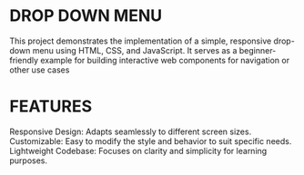 # DROP DOWN MENU
This project demonstrates the implementation of a simple, responsive drop-down menu using HTML, CSS, and JavaScript. It serves as a beginner-friendly example for building interactive web components for navigation or other use cases
 
# FEATURES 
Responsive Design: Adapts seamlessly to different screen sizes.
Customizable: Easy to modify the style and behavior to suit specific needs.
Lightweight Codebase: Focuses on clarity and simplicity for learning purposes.
